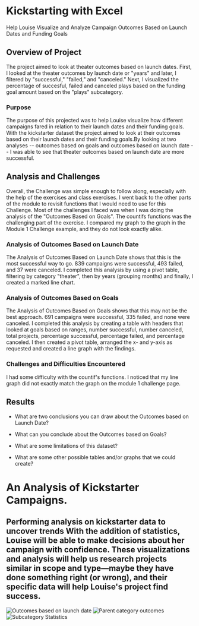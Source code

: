 # Kickstarting with Excel
Help Louise Visualize and Analyze Campaign Outcomes Based on Launch Dates and Funding Goals
## Overview of Project
The project aimed to look at theater outcomes based on launch dates. First, I looked at the theater outcomes by launch date or "years" and later, I filtered by "successful," "failed," and "canceled." Next, I visualized the percentage of succesful, failed and canceled plays based on the funding goal amount based on the "plays" subcategory.
### Purpose
The purpose of this projected was to help Louise visualize how different campaigns fared in relation to their launch dates and their funding goals. With the kickstarter dataset the project aimed to look at their outcomes based on their launch dates and their funding goals.By looking at two analyses -- outcomes based on goals and outcomes based on launch date -- I was able to see that theater outcomes based on launch date are more successful.
## Analysis and Challenges
Overall, the Challenge was simple enough to follow along, especially with the help of the exercises and class exercises. I went back to the other parts of the module to revisit functions that I would need to use for this Challenge.
Most of the challenges I faced was when I was doing the analysis of the "Outcomes Based on Goals". The countifs functions was the challenging part of the exercise. I compared my graph to the graph in the Module 1 Challenge example, and they do not look exactly alike.


### Analysis of Outcomes Based on Launch Date
The Analysis of Outcomes Based on Launch Date shows that this is the most successful way to go. 839 campaigns were successful, 493 failed, and 37 were canceled. 
I completed this analysis by using a pivot table, filtering by category "theater", then by years (grouping months) and finally, I created a marked line chart. 

### Analysis of Outcomes Based on Goals
The Analysis of Outcomes Based on Goals shows that this may not be the best approach. 691 campaigns were successful, 335 failed, and none were canceled. 
I completed this analysis by creating a table with headers that looked at goals based on ranges, number successful, number canceled, total projects, percentage successful, percentage failed, and percentage canceled. I then created a pivot table, arranged the x- and y-axis as requested and created a line graph with the findings.

### Challenges and Difficulties Encountered
I had some difficulty with the countif's functions. I noticed that my line graph did not exactly match the graph on the module 1 challenge page.



## Results


- What are two conclusions you can draw about the Outcomes based on Launch Date?


- What can you conclude about the Outcomes based on Goals?


- What are some limitations of this dataset?


- What are some other possible tables and/or graphs that we could create?







# An Analysis of Kickstarter Campaigns.
Performing analysis on kickstarter data to uncover trends
With the addition of statistics, Louise will be able to make decisions about her campaign with confidence. These visualizations and analysis will help us research projects similar in scope and type—maybe they have done something right (or wrong), and their specific data will help Louise's project find success.
------
![Outcomes based on launch date](https://user-images.githubusercontent.com/96538067/152728439-da639879-8a48-4a32-9a9d-51d9c9eb62fe.png)
![Parent category outcomes](https://user-images.githubusercontent.com/96538067/152728440-8ba7b200-2691-42aa-9d72-f2380aa8df23.png)
![Subcategory Statistics](https://user-images.githubusercontent.com/96538067/152728441-6fa5b566-a46f-416c-8b37-263c3f60e614.png)

